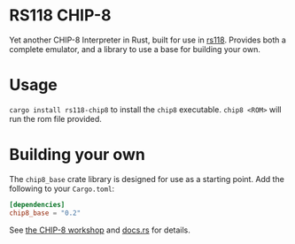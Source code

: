 # RS118 CHIP-8

Yet another CHIP-8 Interpreter in Rust, built for use in [rs118](https://rs118.uwcs.co.uk). Provides both a complete emulator, and a library to use a base for building your own.

# Usage

`cargo install rs118-chip8` to install the `chip8` executable. `chip8 <ROM>` will run the rom file provided.

# Building your own

The `chip8_base` crate library is designed for use as a starting point. Add the following to your `Cargo.toml`:

```toml
[dependencies]
chip8_base = "0.2"
```

See [the CHIP-8 workshop](https://rs118.uwcs.co.uk/chip8.html) and [docs.rs](https://docs.rs/rs118-chip8/latest/chip8_base/) for details.
